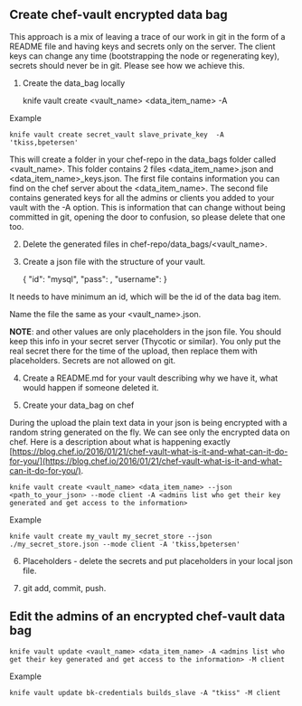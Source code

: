 ## Create chef-vault encrypted data bag

This approach is a mix of leaving a trace of our work in git in the form of a README file and having keys and secrets only on the server. The client keys can change any time (bootstrapping the node or regenerating key), secrets should never be in git. Please see how we achieve this.

1) Create the data_bag locally

    knife vault create <vault_name> <data_item_name> -A <admins list who get their key generated and get access to the information>

  Example

    knife vault create secret_vault slave_private_key  -A 'tkiss,bpetersen'

This will create a folder in your chef-repo in the data_bags folder called <vault_name>. This folder contains 2 files <data_item_name>.json and <data_item_name>\_keys.json. The first file contains information you can find on the chef server about the <data_item_name>. The second file contains generated keys for all the admins or clients you added to your vault with the -A option. This is information that can change without being committed in git, opening the door to confusion, so please delete that one too.

2) Delete the generated files in chef-repo/data_bags/<vault_name>.

3) Create a json file with the structure of your vault.

    {
      "id": "mysql",
      "pass": <password>,
      "username": <username>
    }

It needs to have minimum an id, which will be the id of the data bag item.

Name the file the same as your <vault_name>.json.

**NOTE**: <password> and other values are only placeholders in the json file. You should keep this info in your secret server (Thycotic or similar). You only put the real secret there for the time of the upload, then replace them with placeholders. Secrets are not allowed on git.

4) Create a README.md for your vault describing why we have it, what would happen if someone deleted it.

5) Create your data_bag on chef

During the upload the plain text data in your json is being encrypted with a random string generated on the fly. We can see only the encrypted data on chef. Here is a description about what is happening exactly [https://blog.chef.io/2016/01/21/chef-vault-what-is-it-and-what-can-it-do-for-you/](https://blog.chef.io/2016/01/21/chef-vault-what-is-it-and-what-can-it-do-for-you/).

    knife vault create <vault_name> <data_item_name> --json <path_to_your_json> --mode client -A <admins list who get their key generated and get access to the information>

  Example

    knife vault create my_vault my_secret_store --json ./my_secret_store.json --mode client -A 'tkiss,bpetersen'

6) Placeholders - delete the secrets and put placeholders in your local json file.

7) git add, commit, push.

## Edit the admins of an encrypted chef-vault data bag

    knife vault update <vault_name> <data_item_name> -A <admins list who get their key generated and get access to the information> -M client

  Example

    knife vault update bk-credentials builds_slave -A "tkiss" -M client

